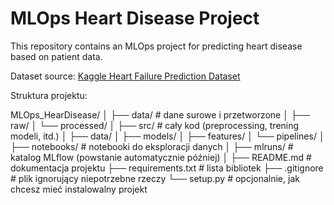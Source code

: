 ﻿# MLOps Heart Disease Project

This repository contains an MLOps project for predicting heart disease based on patient data.

Dataset source: [Kaggle Heart Failure Prediction Dataset](https://www.kaggle.com/datasets/fedesoriano/heart-failure-prediction)

Struktura projektu:

MLOps_HearDisease/
│
├── data/                # dane surowe i przetworzone
│   ├── raw/
│   └── processed/
│
├── src/                 # cały kod (preprocessing, trening modeli, itd.)
│   ├── data/
│   ├── models/
│   ├── features/
│   └── pipelines/
│
├── notebooks/           # notebooki do eksploracji danych
│
├── mlruns/              # katalog MLflow (powstanie automatycznie później)
│
├── README.md            # dokumentacja projektu
├── requirements.txt     # lista bibliotek
├── .gitignore           # plik ignorujący niepotrzebne rzeczy
└── setup.py             # opcjonalnie, jak chcesz mieć instalowalny projekt
